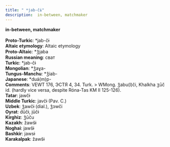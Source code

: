 ```yaml
---
title: " *jab-čɨ"
description:  in-between, matchmaker
---
```

<strong> in-between, matchmaker</strong><br><br>
<strong>Proto-Turkic</strong>:  *jab-čɨ<br>
<strong>Altaic etymology</strong>:  Altaic etymology<br>
<strong> Proto-Altaic</strong>:  *ǯi̯aba<br>
<strong>Russian meaning</strong>:  сват<br>
<strong>Turkic</strong>:  *jab-čɨ<br>
<strong>Mongolian</strong>:  *ǯaɣa-<br>
<strong>Tungus-Manchu</strong>:  *ǯiab-<br>
<strong>Japanese</strong>:  *duá(m)p-<br>
<strong>Comments</strong>:  VEWT 176, ЭСТЯ 4, 34. Turk. > WMong. ǯabu(l)či, Khalkha ʒūč id. (hardly vice versa, despite Róna-Tas KM II 125-126).<br>
<strong>Tatar</strong>:  jawčɨ<br>
<strong>Middle Turkic</strong>:  javčɨ (Pav. C.)<br>
<strong>Uzbek</strong>:  ǯawčɨ (dial.), ǯɔwči<br>
<strong>Oyrat</strong>:  d́ūčɨ, jūčɨ<br>
<strong>Kirghiz</strong>:  ǯūču<br>
<strong>Kazakh</strong>:  žawšɨ<br>
<strong>Noghai</strong>:  jawšɨ<br>
<strong>Bashkir</strong>:  jawsɨ<br>
<strong>Karakalpak</strong>:  žawšɨ<br>


